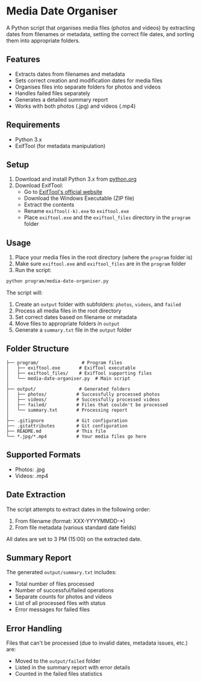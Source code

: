 # Media Date Organiser

A Python script that organises media files (photos and videos) by extracting dates from filenames or metadata, setting the correct file dates, and sorting them into appropriate folders.

## Features

- Extracts dates from filenames and metadata
- Sets correct creation and modification dates for media files
- Organises files into separate folders for photos and videos
- Handles failed files separately
- Generates a detailed summary report
- Works with both photos (.jpg) and videos (.mp4)

## Requirements

- Python 3.x
- ExifTool (for metadata manipulation)

## Setup

1. Download and install Python 3.x from [python.org](https://python.org)
2. Download ExifTool:
   - Go to [ExifTool's official website](https://exiftool.org)
   - Download the Windows Executable (ZIP file)
   - Extract the contents
   - Rename `exiftool(-k).exe` to `exiftool.exe`
   - Place `exiftool.exe` and the `exiftool_files` directory in the `program` folder

## Usage

1. Place your media files in the root directory (where the `program` folder is)
2. Make sure `exiftool.exe` and `exiftool_files` are in the `program` folder
3. Run the script:
```bash
python program/media-date-organiser.py
```

The script will:
1. Create an `output` folder with subfolders: `photos`, `videos`, and `failed`
2. Process all media files in the root directory
3. Set correct dates based on filename or metadata
4. Move files to appropriate folders in `output`
5. Generate a `summary.txt` file in the `output` folder

## Folder Structure

```
├── program/                # Program files
│   ├── exiftool.exe       # ExifTool executable
│   ├── exiftool_files/    # ExifTool supporting files
│   └── media-date-organiser.py  # Main script
│
├── output/                # Generated folders
│   ├── photos/           # Successfully processed photos
│   ├── videos/           # Successfully processed videos
│   ├── failed/           # Files that couldn't be processed
│   └── summary.txt       # Processing report
│
├── .gitignore            # Git configuration
├── .gitattributes        # Git configuration
├── README.md             # This file
└── *.jpg/*.mp4           # Your media files go here
```

## Supported Formats

- Photos: .jpg
- Videos: .mp4

## Date Extraction

The script attempts to extract dates in the following order:
1. From filename (format: XXX-YYYYMMDD-*)
2. From file metadata (various standard date fields)

All dates are set to 3 PM (15:00) on the extracted date.

## Summary Report

The generated `output/summary.txt` includes:
- Total number of files processed
- Number of successful/failed operations
- Separate counts for photos and videos
- List of all processed files with status
- Error messages for failed files

## Error Handling

Files that can't be processed (due to invalid dates, metadata issues, etc.) are:
- Moved to the `output/failed` folder
- Listed in the summary report with error details
- Counted in the failed files statistics